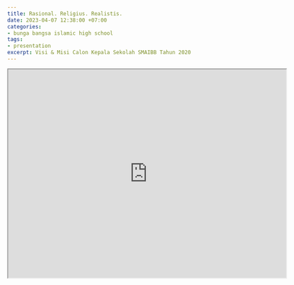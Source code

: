 ```yaml
---
title: Rasional. Religius. Realistis.
date: 2023-04-07 12:38:00 +07:00
categories:
- bunga bangsa islamic high school
tags:
- presentation
excerpt: Visi & Misi Calon Kepala Sekolah SMAIBB Tahun 2020
---
```


<iframe src="https://drive.google.com/file/d/1JkGhT_6XFBRvUZUptUL_dmm0QFs7gnip/preview" width="640" height="480" allow="autoplay"></iframe>